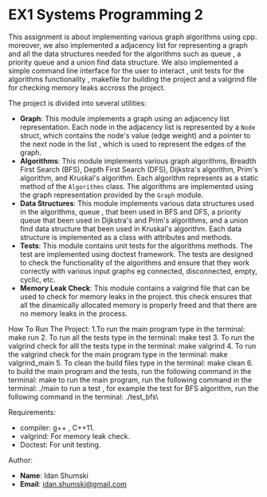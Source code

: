 EX1 Systems Programming 2
========================
This assignment is about implementing various graph algorithms using cpp. moreover, we also implemented a adjacency list for representing a graph and all the data structures needed for the algorithms such as queue , a priority queue and a union find data structure. We also implemented a simple command line interface for the user to interact , unit tests for the algorithms functionality , makefile for building the project and a valgrind file for checking memory leaks accross the project.

The project is divided into several utilities:
- **Graph**: This module implements a graph using an adjacency list representation. Each node in the adjacency list is represented by a `Node` struct, which contains the node's value (edge weight) and a pointer to the next node in the list , which is used to represent the edges of the graph.
- **Algorithms**: This module implements various graph algorithms, Breadth First Search (BFS), Depth First Search (DFS), Dijkstra's algorithm, Prim's algorithm, and Kruskal's algorithm. Each algorithm represents as a static method of the `Algorithms` class. The algorithms are implemented using the graph representation provided by the `Graph` module.
- **Data Structures**: This module implements various data structures used in the algorithms, queue , that been used in BFS and DFS, a priority queue that been used in Dijkstra's and Prim's algorithms, and a union find data structure that been used in Kruskal's algorithm. Each data structure is implemented as a class with attributes and methods.
- **Tests**: This module contains unit tests for the algorithms methods. The test are implemented using doctest framework. The tests are designed to check the functionality of the algorithms and ensure that they work correctly with various input graphs eg connected, disconnected, empty, cyclic, etc.
- **Memory Leak Check**: This module contains a valgrind file that can be used to check for memory leaks in the project. this check ensures that all the dinamically allocated memory is properly freed and that there are no memory leaks in the process.

How To Run The Project:
1.To run the main program type in the terminal: make run
2. To run all the tests type in the terminal: make test
3. To run the valgrind check for alll the tests type in the terminal: make valgrind
4. To run the valgrind check for the main program type in the terminal: make valgrind_main
5. To clean the build files type in the terminal: make clean
6. to build the main program and the tests, run the following command in the terminal: make
to run the main program, run the following command in the terminal: ./main
to run a test , for example the test for BFS algorithm, run the following command in the terminal: ./test_bfs\

Requirements:
- compiler: g++  , C++11.
- valgrind: For memory leak check.
- Doctest: For unit testing.

Author:
- **Name**: Idan Shumski
- **Email**: idan.shumski@gmail.com


